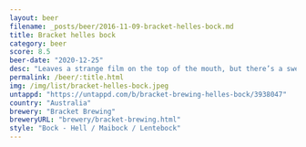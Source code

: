 ```yaml
---
layout: beer
filename: _posts/beer/2016-11-09-bracket-helles-bock.md
title: Bracket helles bock
category: beer
score: 8.5
beer-date: "2020-12-25"
desc: "Leaves a strange film on the top of the mouth, but there’s a sweetness that lingers and brings you back in. The kind of beer you finish before you know it"
permalink: /beer/:title.html
img: /img/list/bracket-helles-bock.jpeg
untappd: "https://untappd.com/b/bracket-brewing-helles-bock/3938047"
country: "Australia"
brewery: "Bracket Brewing"
breweryURL: "brewery/bracket-brewing.html"
style: "Bock - Hell / Maibock / Lentebock"
---
```

